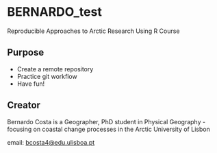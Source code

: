 # BERNARDO_test
Reproducible Approaches to Arctic Research Using R Course

## Purpose

- Create a remote repository
- Practice git workflow
- Have fun!

## Creator 

Bernardo Costa is a Geographer, PhD student in Physical Geography - focusing on coastal change processes in the Arctic
University of Lisbon

email: bcosta4@edu.ulisboa.pt
